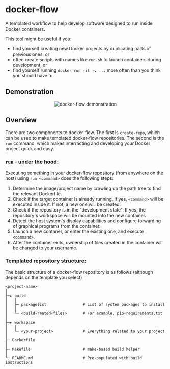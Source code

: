 # docker-flow

A templated workflow to help develop software designed to run inside Docker containers.

This tool might be useful if you:
* find yourself creating new Docker projects by duplicating parts of previous ones, or
* often create scripts with names like `run.sh` to launch containers during development, or
* find yourself running `docker run -it -v ...` more often than you think you should have to.

## Demonstration

<p align="center">
  <img src="https://raw.github.com/markhedleyjones/docker-flow/master/media/demo.gif" alt="docker-flow demonstration"/>
</p>

## Overview
There are two components to docker-flow.
The first is `create-repo`, which can be used to make templated docker-flow repositories.
The second is the `run` command, which makes interracting and developing your Docker project quick and easy.

### `run` - under the hood:
Executing something in your docker-flow repository (from anywhere on the host) using `run <command>` does the following steps:
1. Determine the image/project name by crawling up the path tree to find the relevant Dockerfile.
2. Check if the target container is already running. If yes, `<command>` will be executed inside it. If not, a new one will be created.
3. Check if the repository is in the "development state". If yes, the repository's workspace will be mounted into the new container.
4. Detect the host system's display capabilities and configure forwarding of graphical programs from the container.
5. Launch a new contaner, or enter the existing one, and execute `<command>`.
6. After the container exits, ownership of files created in the container will be changed to your username.

### Templated repository structure:
The basic structure of a docker-flow repository is as follows (although depends on the template you select)
```
<project-name>
│
├─► build
│   │
│   ├─ packagelist                # List of system packages to install
│   │
│   └─ <build-reated-files>       # For example, pip-requirements.txt
│
├─► workspace
│   │
│   └─ <your-project>             # Everything related to your project
│
├─ Dockerfile
│
├─ Makefile                       # make-based build helper
│
└─ README.md                      # Pre-populated with build instructions
```
